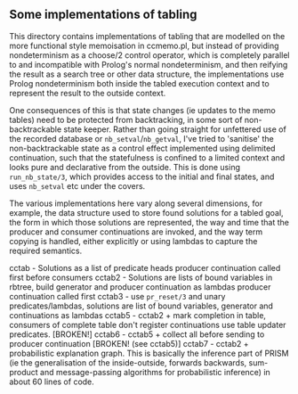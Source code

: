 ## Some implementations of tabling

This directory contains implementations of tabling that are modelled on the
more functional style memoisation in ccmemo.pl, but instead of providing 
nondeterminism as a choose/2 control operator, which is completely parallel
to and incompatible with Prolog's normal nondeterminism, and then reifying 
the result as a search tree or other data structure, the implementations use
Prolog nondeterminism both inside the tabled execution context and to represent
the result to the outside context.

One consequences of this is that state changes (ie updates to the memo tables)
need to be protected from backtracking, in some sort of non-backtrackable state
keeper. Rather than going straight for unfettered use of the recorded database
or `nb_setval`/`nb_getval`, I've tried to 'sanitise' the non-backtrackable state as
a control effect implemented using delimited continuation, such that the statefulness
is confined to a limited context and looks pure and declarative from the outside.
This is done using `run_nb_state/3`, which provides access to the initial and final
states, and uses `nb_setval` etc under the covers.

The various implementations here vary along several dimensions, for example, the
data structure used to store found solutions for a tabled goal, the form in which
those solutions are represented, the way and time that the producer and consumer 
continuations are invoked, and the way term copying is handled, either explicitly
or using lambdas to capture the required semantics.

cctab  - Solutions as a list of predicate heads
			producer continuation called first before consumers
cctab2 - Solutions are lists of bound variables in rbtree, 
			build generator and producer continuation as lambdas
			producer continuation called first 
cctab3 - use `pr_reset/3` and unary predicates/lambdas, 
			solutions are list of bound variables, 
			generator and continuations as lambdas
cctab5 - cctab2 + mark completion in table,
			consumers of complete table don't register continuations
			use table updater predicates. 
         [BROKEN!]
cctab6 - cctab5 + collect all before sending to producer continuation
         [BROKEN! (see cctab5)]
cctab7 - cctab2 + probabilistic explanation graph. This is basically the inference
         part of PRISM (ie the generalisation of the inside-outside, forwards backwards, 
         sum-product and message-passing algorithms for probabilistic inference)
         in about 60 lines of code.
